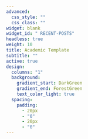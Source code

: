 ```yaml
---
advanced:
  css_style: ""
  css_class: ""
widget: blank
widget_id: " RECENT-POSTS"
headless: true
weight: 10
title: Academic Template
subtitle: ""
active: true
design:
  columns: "1"
  background:
    gradient_start: DarkGreen
    gradient_end: ForestGreen
    text_color_light: true
  spacing:
    padding:
      - 20px
      - "0"
      - 20px
      - "0"
---
```

